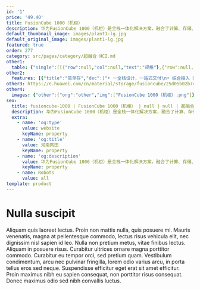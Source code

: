 ```yaml
---
id: '1'
price: '49.40'
title: FusionCube 1000（机柜）
description: 华为FusionCube 1000（机柜）是全栈一体化解决方案，融合了计算、存储、网络、虚拟化、UPS资源等企业数字化的必要资源，可根据客户规划事先完成预连线预配置，整柜交付，客户开箱即可用；并通过FusionCube Center Vision实现远程集中管理，远程运维，降低企业运维成本。华为FusionCube 1000（机柜）是智慧园区、企业分支机构、企业边缘场景的理想数字化基础设施。
default_thumbnail_image: images/plant1-lg.jpg
default_original_image: images/plant1-lg.jpg
featured: true
order: 277
category: src/pages/category/超融合 HCI.md
other1: 
  table: {"single":[[{"row":null,"col":null,"text":"规格"},{"row":null,"col":null,"text":"8U"},{"row":null,"col":null,"text":"24U"},{"row":null,"col":null,"text":"42U"}],[{"row":null,"col":null,"text":"适用场景"},{"row":null,"col":null,"text":"小型分支机构（小于50人）"},{"row":null,"col":null,"text":"中型分支机构（50至200人）"},{"row":null,"col":null,"text":"大型分支机构（大于200人）"}],[{"row":null,"col":null,"text":"计算"},{"row":null,"col":null,"text":"最大4*CPU, 8*AI推理卡"},{"row":null,"col":null,"text":"最大10*CPU, 40*AI推理卡"},{"row":null,"col":null,"text":"最大32*CPU，128*AI推理卡"}],[{"row":null,"col":null,"text":"存储"},{"row":null,"col":null,"text":"最大20000 IOPS, 120TB"},{"row":null,"col":null,"text":"最大20000 IOPS, 180TB"},{"row":null,"col":null,"text":"最大50000 IOPS，960TB"}],[{"row":null,"col":null,"text":"网络"},{"row":null,"col":"3","text":"GE交换"}],[{"row":null,"col":null,"text":"安全"},{"row":null,"col":"3","text":"防火墙、一体化防护、入侵防御与Web防护、URL过滤、VPN加密等"}],[{"row":null,"col":null,"text":"机柜配置"},{"row":null,"col":"3","text":"温度、湿度、水浸、烟感、门磁5类传感器"}],[{"row":null,"col":null,"text":"虚拟化平台"},{"row":null,"col":"3","text":"鲲鹏：FusionSphere8.0；   其他：FusionSphere6.5.1及以上，VMware 6.5"}],[{"row":null,"col":null,"text":"断电保护"},{"row":null,"col":null,"text":"4min"},{"row":null,"col":null,"text":"12min"},{"row":null,"col":null,"text":"23min"}],[{"row":null,"col":null,"text":"尺寸（高×宽×深）"},{"row":null,"col":null,"text":"550mm×600mm×1100mm"},{"row":null,"col":null,"text":"1250mm×600mm×1100mm"},{"row":null,"col":null,"text":"2000mm×600mm×1100mm"}],[{"row":null,"col":null,"text":"整柜功耗"},{"row":null,"col":null,"text":"≤1.8KW"},{"row":null,"col":null,"text":"≤4.2KW"},{"row":null,"col":null,"text":"≤8KW"}],[{"row":null,"col":null,"text":"整机最大重量"},{"row":null,"col":null,"text":"≤160kg"},{"row":null,"col":null,"text":"≤480kg"},{"row":null,"col":null,"text":"≤1000kg"}],[{"row":null,"col":null,"text":"环境温度"},{"row":null,"col":"3","text":"海拔为-60m～+1800m时，5℃～35℃，海拔为1800m～3000m时，海拔每升高220m，环境温度降低1℃"}],[{"row":null,"col":null,"text":"环境湿度"},{"row":null,"col":"3","text":"10% RH～90% RH"}],[{"row":null,"col":"4","text":"关键软件特性"}],[{"row":"9","col":null,"text":"FusionCubeCenter Vision"},{"row":null,"col":"3","text":"站点管理：站点注册、站点拓扑"}],[{"row":null,"col":"3","text":"性能监控：存储性能、服务器性能、网络性能、机架性能"}],[{"row":null,"col":"3","text":"站点维护：整机下电/重启、单设备管理、单设备同型号替换"}],[{"row":null,"col":"3","text":"资源管理：虚拟机资源、容器资源、存储资源、服务器资源、应用资源、站点资源"}],[{"row":null,"col":"3","text":"监控告警：状态监控、告警监控、性能监控"}],[{"row":null,"col":"3","text":"日志审计：操作日志、系统日志、安全日志"}],[{"row":null,"col":"3","text":"应用模板：包含基础服务模板和自定义应用模板，支持图形化拖拽方式自定义编辑应用安装及配置模板"}],[{"row":null,"col":"3","text":"应用部署：应用批量远程部署"}],[{"row":null,"col":"3","text":"边云协同：支持云上训练，边缘推理，AI模型可在线更新"}]]}
other2:
  features: [{"title":"简单存","dec":["• 一全栈设计，一站式交付\n• 综合接入（办公、IoT、AI及视频等）\n• 宽部署环境要求，可部署于办公室"]},{"title":"统一管","dec":["","• 10类对象统一管理：应用、虚拟机、容器、\n服务器、网络、网关、存储、UPS和传感器\n• 2万站点可视化远程管理",""]},{"title":"智运维","dec":["","• 一键式巡检、健康检查、应用下发及扩容\n• 根因分析与定位",""]}]
other3: https://e.huawei.com/cn/material/storage/fusioncube/25d05b02b749437eac96e0b8c2d0b952
other4:
  images: {"other":{"org":"other","img":["FusionCube 1000（机柜）.png"]}}
seo:
  title: fusioncube-1000 | FusionCube 1000（机柜） | null | null | 超融合 HCI | 数据存储
  description: 华为FusionCube 1000（机柜）是全栈一体化解决方案，融合了计算、存储、网络、虚拟化、UPS资源等企业数字化的必要资源，可根据客户规划事先完成预连线预配置，整柜交付，客户开箱即可用；并通过FusionCube Center Vision实现远程集中管理，远程运维，降低企业运维成本。华为FusionCube 1000（机柜）是智慧园区、企业分支机构、企业边缘场景的理想数字化基础设施。
  extra:
    - name: 'og:type'
      value: website
      keyName: property
    - name: 'og:title'
      value: 河南网田
      keyName: property
    - name: 'og:description'
      value: 华为FusionCube 1000（机柜）是全栈一体化解决方案，融合了计算、存储、网络、虚拟化、UPS资源等企业数字化的必要资源，可根据客户规划事先完成预连线预配置，整柜交付，客户开箱即可用；并通过FusionCube Center Vision实现远程集中管理，远程运维，降低企业运维成本。华为FusionCube 1000（机柜）是智慧园区、企业分支机构、企业边缘场景的理想数字化基础设施。
      keyName: property
    - name: Robots
      value: all
template: product
---
```


# Nulla suscipit

Aliquam quis laoreet lectus. Proin non mattis nulla, quis posuere mi. Mauris venenatis, magna at pellentesque commodo, lectus risus vehicula elit, nec dignissim nisl sapien id leo. Nulla non pretium metus, vitae finibus lectus. Aliquam in posuere risus. Curabitur ultrices ornare magna porttitor commodo. Curabitur eu tempor orci, sed pretium quam. Vestibulum condimentum, arcu nec pulvinar fringilla, lorem odio varius arcu, in porta tellus eros sed neque. Suspendisse efficitur eget erat sit amet efficitur. Proin maximus nibh eu sapien consequat, non porttitor risus consequat. Donec maximus odio sed nibh convallis luctus.